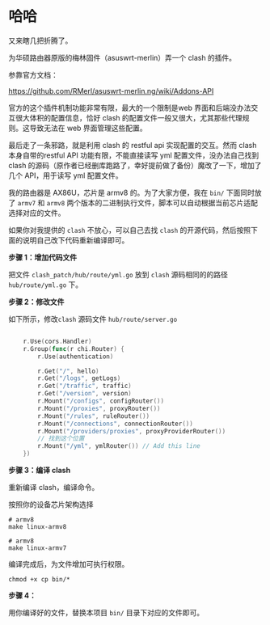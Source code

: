 # 哈哈

又来瞎几把折腾了。

为华硕路由器原版的梅林固件（asuswrt-merlin）弄一个 clash 的插件。

参靠官方文档：

https://github.com/RMerl/asuswrt-merlin.ng/wiki/Addons-API


官方的这个插件机制功能非常有限，最大的一个限制是web 界面和后端没办法交互很大体积的配置信息，恰好 clash 的配置文件一般又很大，尤其那些代理规则。这导致无法在 web 界面管理这些配置。


最后走了一条邪路，就是利用 clash 的 restful api 实现配置的交互。然而 clash 本身自带的restful API 功能有限，不能直接读写 yml 配置文件，没办法自己找到 clash 的源码（原作者已经删库跑路了，幸好提前做了备份）魔改了一下，增加了几个 API，用于读写 yml 配置文件。


我的路由器是 AX86U，芯片是 armv8 的。为了大家方便，我在 ``bin/`` 下面同时放了 ``armv7`` 和 ``armv8`` 两个版本的二进制执行文件，脚本可以自动根据当前芯片适配选择对应的文件。

如果你对我提供的 ``clash`` 不放心，可以自己去找 ``clash`` 的开源代码，然后按照下面的说明自己改下代码重新编译即可。


**步骤 1：增加代码文件**

把文件 ``clash_patch/hub/route/yml.go`` 放到 ``clash`` 源码相同的的路径 ``hub/route/yml.go`` 下。

**步骤 2：修改文件**

如下所示，修改``clash`` 源码文件 ``hub/route/server.go``

```go

	r.Use(cors.Handler)
	r.Group(func(r chi.Router) {
		r.Use(authentication)

		r.Get("/", hello)
		r.Get("/logs", getLogs)
		r.Get("/traffic", traffic)
		r.Get("/version", version)
		r.Mount("/configs", configRouter())
		r.Mount("/proxies", proxyRouter())
		r.Mount("/rules", ruleRouter())
		r.Mount("/connections", connectionRouter())
		r.Mount("/providers/proxies", proxyProviderRouter())
        // 找到这个位置
		r.Mount("/yml", ymlRouter()) // Add this line
	})

```


**步骤 3：编译 clash**

重新编译 clash，编译命令。

按照你的设备芯片架构选择

```shell
# armv8  
make linux-armv8 

```

```shell
# armv8  
make linux-armv7

```

编译完成后，为文件增加可执行权限。

```shell
chmod +x cp bin/*

```

**步骤 4：**

用你编译好的文件，替换本项目 ``bin/`` 目录下对应的文件即可。

